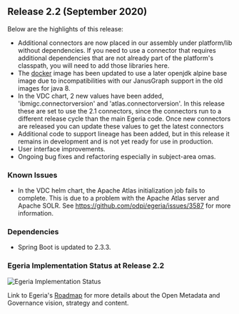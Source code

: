 <!-- SPDX-License-Identifier: CC-BY-4.0 -->
<!-- Copyright Contributors to the Egeria project. -->

## Release 2.2 (September 2020)

Below are the highlights of this release:

 * Additional connectors are now placed in our assembly under platform/lib without dependencies. If you need to use a connector that requires additional dependencies that are not already part of the platform's classpath, you will need to add those libraries here.
 * The [docker](https://hub.docker.com/repository/docker/odpi/egeria/tags?page=1&name=2.2) image has been updated to use a later openjdk alpine base image due to incompatibilities with our JanusGraph support in the old images for java 8.
 * In the VDC chart, 2 new values have been added, 'ibmigc.connectorversion' and 'atlas.connectorversion'. In this release these are set to use the 2.1 connectors, since the connectors run to a different release cycle than the main Egeria code. Once new connectors are released you can update these values to get the latest connectors 
 * Additional code to support lineage has been added, but in this release it remains in development and is not yet ready for use in production.
 * User interface improvements.
 * Ongoing bug fixes and refactoring especially in subject-area omas.

### Known Issues
 * In the VDC helm chart, the Apache Atlas initialization job fails to complete. This is due to a problem with the Apache Atlas server and Apache SOLR. See https://github.com/odpi/egeria/issues/3587 for more information.

### Dependencies
 * Spring Boot is updated to 2.3.3.
 
### Egeria Implementation Status at Release 2.2
 
 ![Egeria Implementation Status](/release-notes/functional-organization-showing-implementation-status-for-2.2.png)
 
 Link to Egeria's [Roadmap](/release-notes/roadmap/) for more details about the
 Open Metadata and Governance vision, strategy and content.


